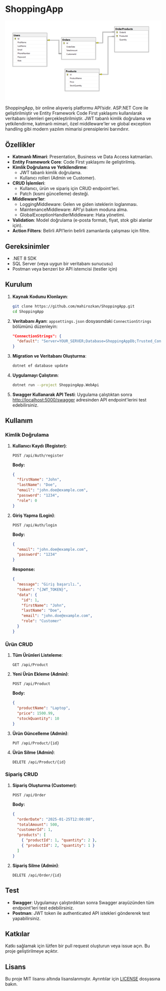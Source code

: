 # ShoppingApp

![Database Diyagramı](https://github.com/mahirozkan/ShoppingApp/blob/master/dbdiagram.png)

ShoppingApp, bir online alışveriş platformu API’sidir. ASP.NET Core ile geliştirilmiştir ve Entity Framework Code First yaklaşımı kullanılarak veritabanı işlemleri gerçekleştirilmiştir. JWT tabanlı kimlik doğrulama ve yetkilendirme, katmanlı mimari, özel middleware'ler ve global exception handling gibi modern yazılım mimarisi prensiplerini barındırır.

## Özellikler

- **Katmanlı Mimari**: Presentation, Business ve Data Access katmanları.
- **Entity Framework Core**: Code First yaklaşımı ile geliştirilmiş.
- **Kimlik Doğrulama ve Yetkilendirme**:
  - JWT tabanlı kimlik doğrulama.
  - Kullanıcı rolleri (Admin ve Customer).
- **CRUD İşlemleri**:
  - Kullanıcı, ürün ve sipariş için CRUD endpoint'leri.
  - Patch (kısmi güncelleme) desteği.
- **Middleware’ler**:
  - LoggingMiddleware: Gelen ve giden isteklerin loglanması.
  - MaintenanceMiddleware: API’yi bakım moduna alma.
  - GlobalExceptionHandlerMiddleware: Hata yönetimi.
- **Validation**: Model doğrulama (e-posta formatı, fiyat, stok gibi alanlar için).
- **Action Filters**: Belirli API’lerin belirli zamanlarda çalışması için filtre.

## Gereksinimler

- .NET 8 SDK
- SQL Server (veya uygun bir veritabanı sunucusu)
- Postman veya benzeri bir API istemcisi (testler için)

## Kurulum

1. **Kaynak Kodunu Klonlayın**:
   ```bash
   git clone https://github.com/mahirozkan/ShoppingApp.git
   cd ShoppingApp
   ```

2. **Veritabanı Ayarı**:
   `appsettings.json` dosyasındaki `ConnectionStrings` bölümünü düzenleyin:
   ```json
   "ConnectionStrings": {
     "default": "Server=YOUR_SERVER;Database=ShoppingAppDb;Trusted_Connection=True;TrustServerCertificate=True;"
   }
   ```

3. **Migration ve Veritabanı Oluşturma**:
   ```bash
   dotnet ef database update
   ```

4. **Uygulamayı Çalıştırın**:
   ```bash
   dotnet run --project ShoppingApp.WebApi
   ```

5. **Swagger Kullanarak API Testi**:
   Uygulama çalıştıktan sonra [http://localhost:5000/swagger](http://localhost:5000/swagger) adresinden API endpoint'lerini test edebilirsiniz.

## Kullanım

### Kimlik Doğrulama

1. **Kullanıcı Kaydı (Register)**:
   ```http
   POST /api/Auth/register
   ```
   **Body:**
   ```json
   {
     "firstName": "John",
     "lastName": "Doe",
     "email": "john.doe@example.com",
     "password": "1234",
     "role": 0
   }
   ```

2. **Giriş Yapma (Login)**:
   ```http
   POST /api/Auth/login
   ```
   **Body:**
   ```json
   {
     "email": "john.doe@example.com",
     "password": "1234"
   }
   ```
   **Response:**
   ```json
   {
     "message": "Giriş başarılı.",
     "token": "{JWT_TOKEN}",
     "data": {
       "id": 1,
       "firstName": "John",
       "lastName": "Doe",
       "email": "john.doe@example.com",
       "role": "Customer"
     }
   }
   ```

### Ürün CRUD

1. **Tüm Ürünleri Listeleme**:
   ```http
   GET /api/Product
   ```

2. **Yeni Ürün Ekleme (Admin)**:
   ```http
   POST /api/Product
   ```
   **Body:**
   ```json
   {
     "productName": "Laptop",
     "price": 1500.99,
     "stockQuantity": 10
   }
   ```

3. **Ürün Güncelleme (Admin)**:
   ```http
   PUT /api/Product/{id}
   ```

4. **Ürün Silme (Admin)**:
   ```http
   DELETE /api/Product/{id}
   ```

### Sipariş CRUD

1. **Sipariş Oluşturma (Customer)**:
   ```http
   POST /api/Order
   ```
   **Body:**
   ```json
   {
     "orderDate": "2025-01-25T12:00:00",
     "totalAmount": 500,
     "customerId": 1,
     "products": [
       { "productId": 1, "quantity": 2 },
       { "productId": 2, "quantity": 1 }
     ]
   }
   ```

2. **Sipariş Silme (Admin)**:
   ```http
   DELETE /api/Order/{id}
   ```

## Test

- **Swagger**: Uygulamayı çalıştırdıktan sonra Swagger arayüzünden tüm endpoint'leri test edebilirsiniz.
- **Postman**: JWT token ile authenticated API istekleri göndererek test yapabilirsiniz.

## Katkılar

Katkı sağlamak için lütfen bir pull request oluşturun veya issue açın. Bu proje geliştirilmeye açıktır.

## Lisans

Bu proje MIT lisansı altında lisanslanmıştır. Ayrıntılar için [LICENSE](LICENSE) dosyasına bakın.

